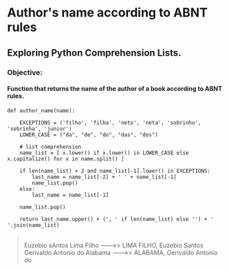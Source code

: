 
# Author's name according to ABNT rules


## Exploring Python Comprehension Lists.

### Objective:
#### Function that returns the name of the author of a book according to ABNT rules.


```
def author_name(name):

    EXCEPTIONS = ('filho', 'filha', 'neto', 'neta', 'sobrinho', 'sobrinha', 'junior')
    LOWER_CASE = ("da", "de", "do", "das", "dos")

    # list comprehension    
    name_list = [ x.lower() if x.lower() in LOWER_CASE else x.capitalize() for x in name.split() ]

    if len(name_list) > 2 and name_list[-1].lower() in EXCEPTIONS:
        last_name = name_list[-2] + ' ' + name_list[-1]
        name_list.pop()
    else:
        last_name = name_list[-1]
    
    name_list.pop()
    
    return last_name.upper() + (', ' if len(name_list) else '') + ' '.join(name_list)
```


<blockquote>
<br>
    Euzebio sAntos Lima Filho      --->> LIMA FILHO, Euzebio Santos<br>
    Gerivaldo Antonio do Alabama   --->> ALABAMA, Gerivaldo Antonio do
<br>
</blockquote>

